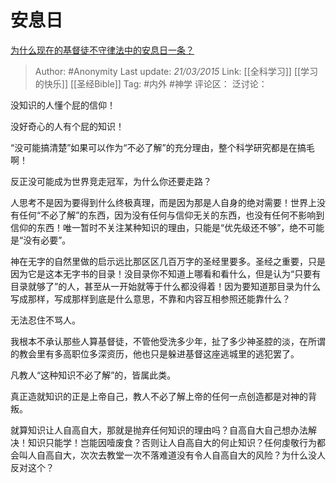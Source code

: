 # 安息日
[为什么现在的基督徒不守律法中的安息日一条？](https://www.zhihu.com/question/28873543/answer/42561481)

> Author: #Anonymity
> Last update: *21/03/2015*
> Link: [[全科学习]] [[学习的快乐]] [[圣经Bible]]
> Tag: #内外 #神学
> 评论区：
> 泛讨论：

没知识的人懂个屁的信仰！

没好奇心的人有个屁的知识！

“没可能搞清楚”如果可以作为“不必了解”的充分理由，整个科学研究都是在搞毛啊！

反正没可能成为世界竞走冠军，为什么你还要走路？

人思考不是因为要得到什么终极真理，而是因为那是人自身的绝对需要！世界上没有任何“不必了解”的东西，因为没有任何与信仰无关的东西，也没有任何不影响到信仰的东西！唯一暂时不关注某种知识的理由，只能是“优先级还不够”，绝不可能是“没有必要”。

神在无字的自然里做的启示远比那区区几百万字的圣经里要多。圣经之重要，只是因为它是这本无字书的目录！没目录你不知道上哪看和看什么，但是认为“只要有目录就够了”的人，甚至从一开始就等于什么都没得着！因为要知道那目录为什么写成那样，写成那样到底是什么意思，不靠和内容互相参照还能靠什么？

无法忍住不骂人。

我根本不承认那些人算基督徒，不管他受洗多少年，扯了多少神圣腔的淡，在所谓的教会里有多高职位多深资历，他也只是躲进基督这座逃城里的逃犯罢了。

凡教人“这种知识不必了解”的，皆属此类。

真正造就知识的正是上帝自己，教人不必了解上帝的任何一点创造都是对神的背叛。

就算知识让人自高自大，那就是抛弃任何知识的理由吗？自高自大自己想办法解决！知识只能学！岂能因噎废食？否则让人自高自大的何止知识？任何虔敬行为都会叫人自高自大，次次去教堂一次不落难道没有令人自高自大的风险？为什么没人反对这个？
